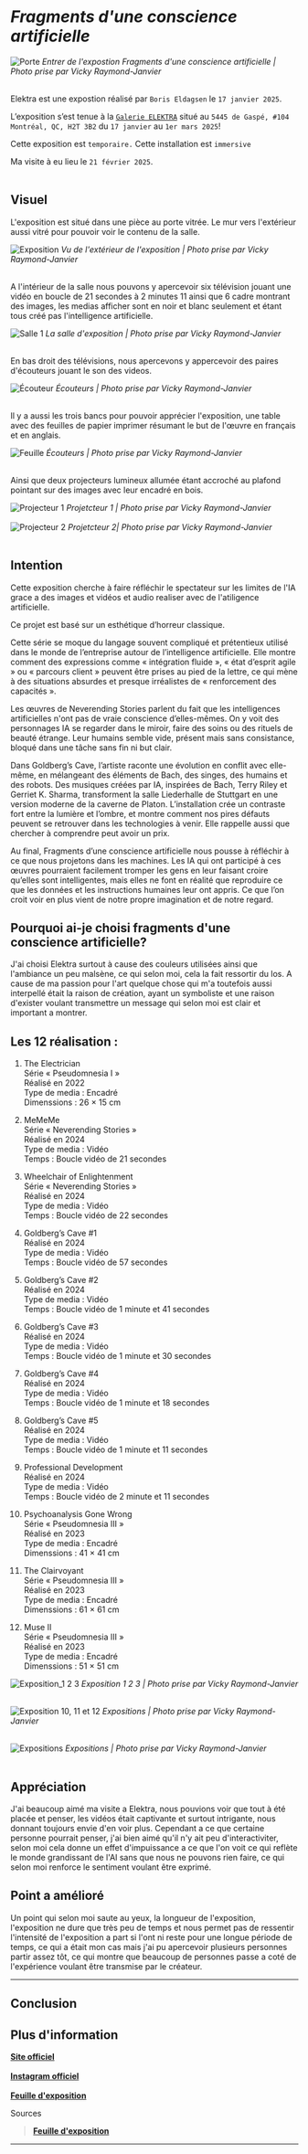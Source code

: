 # *Fragments d'une conscience artificielle*

![Porte](medias/porte_photo_VRJ.jpg)
<i>Entrer de l'expostion Fragments d'une conscience artificielle | Photo prise par Vicky Raymond-Janvier</i><br><br>

Elektra est une expostion réalisé par `Boris Eldagsen` le `17 janvier 2025`. <br>

L’exposition s’est tenue à la <ins>`Galerie ELEKTRA`</ins> situé au `5445 de Gaspé, #104 
Montréal, QC, H2T 3B2` du `17 janvier` au `1er mars 2025`! <br>



Cette exposition est `temporaire.` Cette installation est `immersive` <br>

Ma visite à eu lieu le `21 février 2025`. <br><br>


## Visuel

L'exposition est situé dans une pièce au porte vitrée. Le mur vers l'extérieur aussi vitré pour pouvoir voir le contenu de la salle. <br>

![Exposition](medias/exposition_photo_VRJ.jpg)
<i>Vu de l'extérieur de l'exposition | Photo prise par Vicky Raymond-Janvier</i><br><br>

A l'intérieur de la salle nous pouvons y apercevoir six télévision jouant une vidéo en boucle de 21 secondes à 2 minutes 11 ainsi que 6 cadre montrant des images, les medias afficher sont en noir et blanc seulement et étant tous créé pas l'intelligence artificielle.

![Salle 1](medias/exposition_salle_01_photo_VRJ.jpg)
<i>La salle d'exposition | Photo prise par Vicky Raymond-Janvier</i><br><br>

En bas droit des télévisions, nous apercevons y appercevoir des paires d'écouteurs jouant le son des videos.

![Écouteur](medias/ecouteur_photo_VRJ.jpg)
<i>Écouteurs | Photo prise par Vicky Raymond-Janvier</i><br><br>

Il y a aussi les trois bancs pour pouvoir apprécier l'exposition, une table avec des feuilles de papier imprimer résumant le but de l'œuvre en français et en anglais.

![Feuille](medias/feuille_exposition_photo_VRJ.jpg)
<i>Écouteurs | Photo prise par Vicky Raymond-Janvier</i><br><br>


Ainsi que deux projecteurs lumineux allumée étant accroché au plafond pointant sur des images avec leur encadré en bois.

![Projecteur 1 ](medias/projecteur_01_photo_VRJ.jpg)
<i>Projetcteur 1 | Photo prise par Vicky Raymond-Janvier</i><br><br>
![Projecteur 2 ](medias/projecteur_02_photo_VRJ.jpg)
<i>Projetcteur 2| Photo prise par Vicky Raymond-Janvier</i><br><br>


## Intention

Cette exposition cherche à faire réfléchir le spectateur sur les limites de l'IA grace a des images et vidéos et audio realiser avec de l'atiligence artificielle. <br>

Ce projet est basé sur un esthétique d’horreur classique. <br>

Cette série se moque du langage souvent compliqué et prétentieux utilisé dans le monde de l’entreprise autour de l’intelligence artificielle. Elle montre comment des expressions comme « intégration fluide », « état d’esprit agile » ou « parcours client » peuvent être prises au pied de la lettre, ce qui mène à des situations absurdes et presque irréalistes de « renforcement des capacités ». <br>

Les œuvres de Neverending Stories parlent du fait que les intelligences artificielles n'ont pas de vraie conscience d’elles-mêmes. On y voit des personnages IA se regarder dans le miroir, faire des soins ou des rituels de beauté étrange. Leur humains semble vide, présent mais sans consistance, bloqué dans une tâche sans fin ni but clair. <br>

Dans Goldberg’s Cave, l’artiste raconte une évolution en conflit avec elle-même, en mélangeant des éléments de Bach, des singes, des humains et des robots. Des musiques créées par IA, inspirées de Bach, Terry Riley et Gerriet K. Sharma, transforment la salle Liederhalle de Stuttgart en une version moderne de la caverne de Platon. L’installation crée un contraste fort entre la lumière et l’ombre, et montre comment nos pires défauts peuvent se retrouver dans les technologies à venir. Elle rappelle aussi que chercher à comprendre peut avoir un prix. <br>

Au final, Fragments d’une conscience artificielle nous pousse à réfléchir à ce que nous projetons dans les machines. Les IA qui ont participé à ces œuvres pourraient facilement tromper les gens en leur faisant croire qu’elles sont intelligentes, mais elles ne font en réalité que reproduire ce que les données et les instructions humaines leur ont appris. Ce que l’on croit voir en plus vient de notre propre imagination et de notre regard. <br>


## Pourquoi ai-je choisi fragments d'une conscience artificielle? <br>

J'ai choisi Elektra surtout à cause des couleurs utilisées ainsi que l'ambiance un peu malsène, ce qui selon moi, cela la fait ressortir du los. A cause de ma passion pour l'art quelque chose qui m'a toutefois aussi interpellé était la raison de création, ayant un symboliste et une raison d'exister voulant transmettre un message qui selon moi est clair et important a montrer. <br>

## Les 12 réalisation : <br>

1. The Electrician <br>
Série « Pseudomnesia I » <br>
Réalisé en 2022 <br>
Type de media : Encadré <br>
Dimenssions : 26 × 15 cm <br>

2. MeMeMe <br>
Série « Neverending Stories » <br>
Réalisé en 2024 <br>
Type de media : Vidéo <br>
Temps : Boucle vidéo de 21 secondes <br>

3. Wheelchair of Enlightenment <br>
Série « Neverending Stories » <br>
Réalisé en 2024 <br>
Type de media : Vidéo <br>
Temps :  Boucle vidéo de 22 secondes <br>

4. Goldberg’s Cave #1 <br>
Réalisé en 2024 <br>
Type de media : Vidéo <br>
Temps :  Boucle vidéo de 57 secondes <br>

5. Goldberg’s Cave #2 <br>
Réalisé en 2024 <br> 
Type de media : Vidéo <br>
Temps :  Boucle vidéo de 1 minute et 41 secondes <br>

6. Goldberg’s Cave #3 <br>
Réalisé en 2024 <br>
Type de media : Vidéo <br>
Temps :  Boucle vidéo de 1 minute et 30 secondes <br>

7. Goldberg’s Cave #4 <br>
Réalisé en 2024 <br>
Type de media : Vidéo <br>
Temps :  Boucle vidéo de 1 minute et 18 secondes <br>

8. Goldberg’s Cave #5 <br>
Réalisé en 2024 <br>
Type de media : Vidéo <br>
Temps :  Boucle vidéo de 1 minute et 11 secondes <br>

9. Professional Development <br>
Réalisé en 2024 <br>
Type de media : Vidéo <br>
Temps :  Boucle vidéo de 2 minute et 11 secondes <br>

10. Psychoanalysis Gone Wrong <br>
Série « Pseudomnesia III » <br>
Réalisé en 2023 <br>
Type de media : Encadré <br>
Dimenssions : 41 × 41 cm <br>

11. The Clairvoyant <br>
Série « Pseudomnesia III » <br>
Réalisé en 2023 <br>
Type de media : Encadré <br>
Dimenssions : 61 × 61 cm <br>

12. Muse II <br>
Série « Pseudomnesia III » <br>
Réalisé en 2023 <br>
Type de media : Encadré <br>
Dimenssions : 51 × 51 cm <br>


![Exposition_1 2 3](medias/exposition_10_11_12_photo_VRJ.jpg)
<i>Exposition 1 2 3 | Photo prise par Vicky Raymond-Janvier</i><br><br>

![Exposition 10, 11 et 12](medias/exposition_10_11_12_photo_VRJ.jpg)
<i>Expositions | Photo prise par Vicky Raymond-Janvier</i><br><br>

![Expositions](medias/exposition_salle_03_photo_VRJ.jpg)
<i>Expositions | Photo prise par Vicky Raymond-Janvier</i><br><br>




## Appréciation

J'ai beaucoup aimé ma visite a Elektra, nous pouvions voir que tout à été placée et penser, les vidéos était captivante et surtout intrigante, nous donnant toujours envie d'en voir plus. Cependant a ce que certaine personne pourrait penser, j'ai bien aimé qu'il n'y ait peu d'interactiviter, selon moi cela donne un effet d'impuissance a ce que l'on voit ce qui reflète le monde grandissant de l'AI sans que nous ne pouvons rien faire, ce qui selon moi renforce le sentiment voulant être exprimé. <br>

## Point a amélioré
Un point qui selon moi saute au yeux, la longueur de l'exposition, l'exposition ne dure que très peu de temps et nous permet pas de ressentir l'intensité de l'exposition a part si l'ont ni reste pour une longue période de temps, ce qui a était mon cas mais j'ai pu apercevoir plusieurs personnes partir assez tôt, ce qui montre que beaucoup de personnes passe a coté de l'expérience voulant être transmise par le créateur. <br>

***



## Conclusion

## Plus d'information
**[Site officiel](https://www.elektramontreal.ca/fragments-of-an-artificial-consciousness-boris-eldagsen?lang=fr)** <br><br>
**[Instagram officiel](https://www.instagram.com/elektramontreal/)** <br><br>
**[Feuille d'exposition](https://www.eldagsen.com/wp-content/uploads/2025/01/Feuillets-dexposition-Fragments-dune-conscience-artificielle.pdf)**


Sources

> **[Feuille d'exposition](https://www.eldagsen.com/wp-content/uploads/2025/01/Feuillets-dexposition-Fragments-dune-conscience-artificielle.pdf)**



***












































